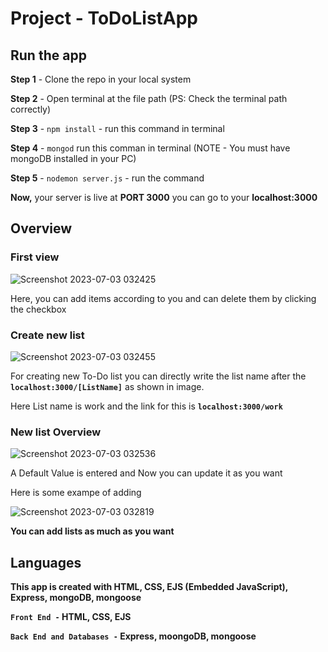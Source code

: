 # Project - ToDoListApp

## Run the app
**Step 1** - Clone the repo in your local system

**Step 2** - Open terminal at the file path (PS: Check the terminal path correctly)

**Step 3** - `npm install` - run this command in terminal

**Step 4** - `mongod` run this comman in terminal (NOTE - You must have mongoDB installed in your PC)

**Step 5** - `nodemon server.js` - run the command


**Now,** your server is live at **PORT 3000** you can go to your **localhost:3000**

## Overview
### First view
![Screenshot 2023-07-03 032425](https://github.com/parteekahlawat/project-ToDoListApp/assets/72187356/adc8480b-1e66-4617-af23-9ff323851beb)

Here, you can add items according to you and can delete them by clicking the checkbox

### Create new list
![Screenshot 2023-07-03 032455](https://github.com/parteekahlawat/project-ToDoListApp/assets/72187356/84419413-4a23-4839-96f1-e96fc413ed69)

For creating new To-Do list you can directly write the list name after the **`localhost:3000/[ListName]`** as shown in image. 

Here List name is work and the link for this is **`localhost:3000/work`** 

### New list Overview
![Screenshot 2023-07-03 032536](https://github.com/parteekahlawat/project-ToDoListApp/assets/72187356/a2d84606-d2e3-4232-b282-a7634898b893)

A Default Value is entered and Now you can update it as you want

Here is some exampe of adding

![Screenshot 2023-07-03 032819](https://github.com/parteekahlawat/project-ToDoListApp/assets/72187356/bc67767a-1654-4527-bf8f-4a8635090168)


**You can add lists as much as you want**

## Languages
**This app is created with HTML, CSS, EJS (Embedded JavaScript), Express, mongoDB, mongoose**

**`Front End -` HTML, CSS, EJS**

**`Back End and Databases -` Express, moongoDB, mongoose**
